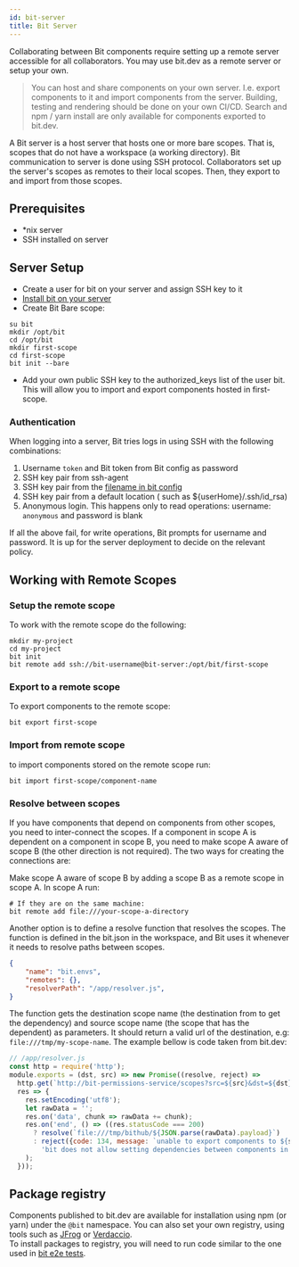 ```yaml
---
id: bit-server
title: Bit Server
---
```


Collaborating between Bit components require setting up a remote server accessible for all collaborators. You may use bit.dev as a remote server or setup your own.  

> You can host and share components on your own server. I.e. export components to it and import components from the server. Building, testing and rendering should be done on your own CI/CD. Search and npm / yarn install are only available for components exported to bit.dev.  

A Bit server is a host server that hosts one or more bare scopes. That is, scopes that do not have a workspace (a working directory). Bit communication to server is done using SSH protocol. Collaborators set up the server's scopes as remotes to their local scopes. Then, they export to and import from those scopes.  

## Prerequisites

- *nix server
- SSH installed on server

## Server Setup

- Create a user for bit on your server and assign SSH key to it
- [Install bit on your server](/docs/installation.html)
- Create Bit Bare scope:

```shell
su bit
mkdir /opt/bit
cd /opt/bit
mkdir first-scope
cd first-scope
bit init --bare
```

- Add your own public SSH key to the authorized_keys list of the user bit. This will allow you to import and export components hosted in first-scope.  

### Authentication

When logging into a server, Bit tries logs in using SSH with the following combinations:

1. Username `token` and Bit token from Bit config as password
1. SSH key pair from ssh-agent
1. SSH key pair from the [filename in bit config](/docs/conf-config#ssh_key_file)
1. SSH key pair from a default location ( such as ${userHome}/.ssh/id_rsa)
1. Anonymous login. This happens only to read operations: username: `anonymous` and password is blank  

If all the above fail, for write operations, Bit prompts for username and password.
It is up for the server deployment to decide on the relevant policy.  

## Working with Remote Scopes

### Setup the remote scope

To work with the remote scope do the following:  

```shell
mkdir my-project
cd my-project
bit init
bit remote add ssh://bit-username@bit-server:/opt/bit/first-scope
```

### Export to a remote scope

To export components to the remote scope:

```shell
bit export first-scope
```

### Import from remote scope

to import components stored on the remote scope run:

```shell
bit import first-scope/component-name
```

### Resolve between scopes

If you have components that depend on components from other scopes, you need to inter-connect the scopes. If a component in scope A is dependent on a component in scope B, you need to make scope A aware of scope B (the other direction is not required). The two ways for creating the connections are:  

Make scope A aware of scope B by adding a scope B as a remote scope in scope A. In scope A run:  

```shell
# If they are on the same machine:
bit remote add file:///your-scope-a-directory
```

Another option is to define a resolve function that resolves the scopes. The function is defined in the bit.json in the workspace, and Bit uses it whenever it needs to resolve paths between scopes.  

```json
{
    "name": "bit.envs",
    "remotes": {},
    "resolverPath": "/app/resolver.js",
}
```

The function gets the destination scope name (the destination from to get the dependency) and source scope name (the scope that has the dependent) as parameters. It should return a valid url of the destination, e.g: `file:///tmp/my-scope-name`. The example bellow is code taken from bit.dev:  

```javascript
// /app/resolver.js
const http = require('http');
module.exports = (dst, src) => new Promise((resolve, reject) =>
  http.get(`http://bit-permissions-service/scopes?src=${src}&dst=${dst}`,
  res => {
    res.setEncoding('utf8');
    let rawData = '';
    res.on('data', chunk => rawData += chunk);
    res.on('end', () => ((res.statusCode === 200)
      ? resolve(`file:///tmp/bithub/${JSON.parse(rawData).payload}`)
      : reject({code: 134, message: `unable to export components to ${src} because they have dependencies on components in ${dst}. ` +
        'bit does not allow setting dependencies between components in private collections managed by different owners.', sourceScope: dst, destinationScope: src }))
    );
  }));
```

## Package registry

Components published to bit.dev are available for installation using npm (or yarn) under the `@bit` namespace. You can also set your own registry, using tools such as [JFrog](https://jfrog.com/) or [Verdaccio](https://verdaccio.org/).  
To install packages to registry, you will need to run code similar to the one used in [bit e2e tests](https://github.com/teambit/bit/blob/master/e2e/npm-ci-registry.ts).  
